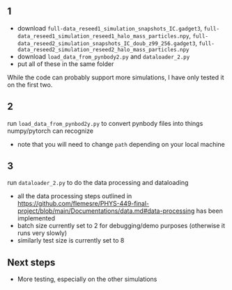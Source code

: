 ## 1
- download `full-data_reseed1_simulation_snapshots_IC.gadget3`, `full-data_reseed1_simulation_reseed1_halo_mass_particles.npy`, `full-data_reseed2_simulation_snapshots_IC_doub_z99_256.gadget3`, `full-data_reseed2_simulation_reseed2_halo_mass_particles.npy`
- download `load_data_from_pynbody2.py` and `dataloader_2.py`
- put all of these in the same folder

While the code can probably support more simulations, I have only tested it on the first two.

## 2
run `load_data_from_pynbod2y.py` to convert pynbody files into things numpy/pytorch can recognize
- note that you will need to change `path` depending on your local machine

## 3
run `dataloader_2.py` to do the data processing and dataloading
- all the data processing steps outlined in https://github.com/flemesre/PHYS-449-final-project/blob/main/Documentations/data.md#data-processing has been implemented
- batch size currently set to 2 for debugging/demo purposes (otherwise it runs very slowly)
- similarly test size is currently set to 8

## Next steps
- More testing, especially on the other simulations

